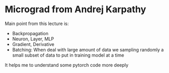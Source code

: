 # Micrograd from Andrej Karpathy

Main point from this lecture is:
- Backpropagation
- Neuron, Layer, MLP
- Gradient, Derivative
- Batching: When deal with large amount of data we sampling randomly a small subset of data to put in training model at a time

It helps me to understand some pytorch code more deeply